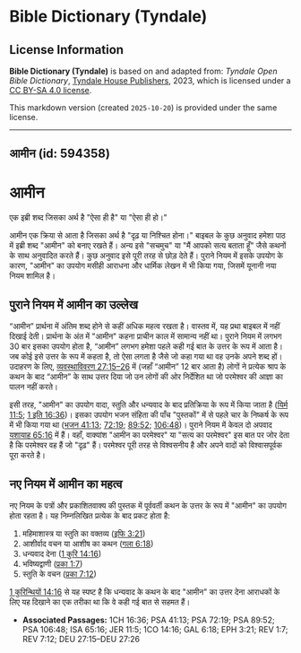 # Bible Dictionary (Tyndale)

## License Information

**Bible Dictionary (Tyndale)** is based on and adapted from: _Tyndale Open Bible Dictionary_, [Tyndale House Publishers](https://tyndaleopenresources.com/), 2023, which is licensed under a [CC BY-SA 4.0 license](https://creativecommons.org/licenses/by-sa/4.0/legalcode.en).

This markdown version (created `2025-10-20`) is provided under the same license.



--------------------------------

## आमीन (id: 594358)

आमीन
====

एक इब्री शब्द जिसका अर्थ है "ऐसा ही है" या "ऐसा ही हो।"

आमीन एक क्रिया से आता है जिसका अर्थ है "दृढ़ या निश्चित होना।" बाइबल के कुछ अनुवाद हमेशा पाठ में इब्री शब्द "आमीन" को बनाए रखते हैं। अन्य इसे "सचमुच" या "मैं आपको सत्य बताता हूँ" जैसे कथनों के साथ अनुवादित करते हैं। कुछ अनुवाद इसे पूरी तरह से छोड़ देते हैं। पुराने नियम में इसके उपयोग के कारण, "आमीन" का उपयोग मसीही आराधना और धार्मिक लेखन में भी किया गया, जिसमें यूनानी नया नियम शामिल है।

पुराने नियम में आमीन का उल्लेख
------------------------------

“आमीन” प्रार्थना में अंतिम शब्द होने से कहीं अधिक महत्व रखता है। वास्तव में, यह प्रथा बाइबल में नहीं दिखाई देती। प्रार्थना के अंत में "आमीन" कहना प्राचीन काल में सामान्य नहीं था। पुराने नियम में लगभग 30 बार इसका उपयोग होता है, “आमीन” लगभग हमेशा पहले कही गई बात के उत्तर के रूप में आता है। जब कोई इसे उत्तर के रूप में कहता है, तो ऐसा लगता है जैसे जो कहा गया था वह उनके अपने शब्द हों। उदाहरण के लिए, [व्यवस्थाविवरण 27:15–26](https://ref.ly/Deut27:15-Deut27:26) में (जहाँ “आमीन” 12 बार आता है) लोगों ने प्रत्येक श्राप के कथन के बाद “आमीन” के साथ उत्तर दिया जो उन लोगों की ओर निर्देशित था जो परमेश्वर की आज्ञा का पालन नहीं करते।

इसी तरह, "आमीन" का उपयोग वादा, स्तुति और धन्यवाद के बाद प्रतिक्रिया के रूप में किया जाता है ([यिर्म 11:5](https://ref.ly/Jer11:5); [1 इति 16:36](https://ref.ly/1Chr16:36))। इसका उपयोग भजन संहिता की पाँच "पुस्तकों" में से पहले चार के निष्कर्ष के रूप में भी किया गया था ([भजन 41:13](https://ref.ly/Ps41:13); [72:19](https://ref.ly/Ps72:19); [89:52](https://ref.ly/Ps89:52); [106:48](https://ref.ly/Ps106:48))। पुराने नियम में केवल दो अपवाद [यशायाह 65:16](https://ref.ly/Isa65:16) में हैं। वहाँ, वाक्यांश "आमीन का परमेश्वर" या "सत्य का परमेश्वर" इस बात पर जोर देता है कि परमेश्वर वह हैं जो "दृढ़" हैं। परमेश्वर पूरी तरह से विश्वसनीय है और अपने वादों को विश्वासपूर्वक पूरा करते है।

नए नियम में आमीन का महत्व
-------------------------

नए नियम के पत्रों और प्रकाशितवाक्य की पुस्तक में पूर्ववर्ती कथन के उत्तर के रूप में "आमीन" का उपयोग होता रहता है। यह निम्नलिखित प्रत्येक के बाद प्रकट होता है:

1. महिमाशास्त्र या स्तुति का वक्तव्य ([इफि 3:21](https://ref.ly/Eph3:21))
2. आशीर्वाद वचन या आशीष का कथन ([गला 6:18](https://ref.ly/Gal6:18))
3. धन्यवाद देना ([1 कुरि 14:16](https://ref.ly/1Cor14:16))
4. भविष्यद्वाणी ([प्रका 1:7](https://ref.ly/Rev1:7))
5. स्तुति के वचन ([प्रका 7:12](https://ref.ly/Rev7:12))

[1 कुरिन्थियों 14:16](https://ref.ly/1Cor14:16) से यह स्पष्ट है कि धन्यवाद के कथन के बाद "आमीन" का उत्तर देना आराधकों के लिए यह दिखाने का एक तरीका था कि वे कही गई बात से सहमत हैं।

* **Associated Passages:** 1CH 16:36; PSA 41:13; PSA 72:19; PSA 89:52; PSA 106:48; ISA 65:16; JER 11:5; 1CO 14:16; GAL 6:18; EPH 3:21; REV 1:7; REV 7:12; DEU 27:15–DEU 27:26

